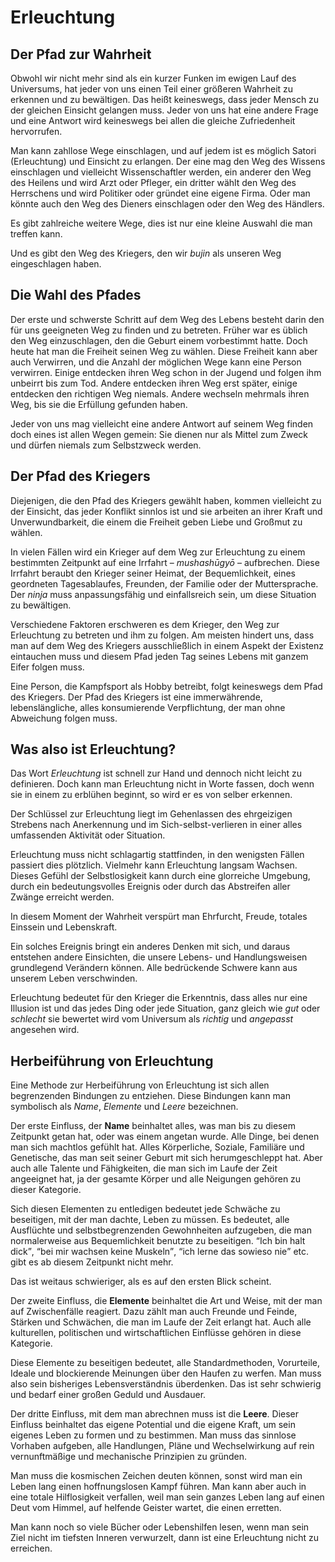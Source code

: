# Erleuchtung


## Der Pfad zur Wahrheit

Obwohl wir nicht mehr sind als ein kurzer Funken im ewigen Lauf des Universums, hat jeder von uns einen Teil einer größeren Wahrheit zu erkennen und zu bewältigen. Das heißt keineswegs, dass jeder Mensch zu der gleichen Einsicht gelangen muss. Jeder von uns hat eine andere Frage und eine Antwort wird keineswegs bei allen die gleiche Zufriedenheit hervorrufen.

Man kann zahllose Wege einschlagen, und auf jedem ist es möglich Satori (Erleuchtung) und Einsicht zu erlangen. Der eine mag den Weg des Wissens einschlagen und vielleicht Wissenschaftler werden, ein anderer den Weg des Heilens und wird Arzt oder Pfleger, ein dritter wählt den Weg des Herrschens und wird Politiker oder gründet eine eigene Firma. Oder man könnte auch den Weg des Dieners einschlagen oder den Weg des Händlers.

Es gibt zahlreiche weitere Wege, dies ist nur eine kleine Auswahl die man treffen kann.

Und es gibt den Weg des Kriegers, den wir *bujin* als unseren Weg eingeschlagen haben.


## Die Wahl des Pfades

Der erste und schwerste Schritt auf dem Weg des Lebens besteht darin den für uns geeigneten Weg zu finden und zu betreten. Früher war es üblich den Weg einzuschlagen, den die Geburt einem vorbestimmt hatte. Doch heute hat man die Freiheit seinen Weg zu wählen. Diese Freiheit kann aber auch Verwirren, und die Anzahl der möglichen Wege kann eine Person verwirren. Einige entdecken ihren Weg schon in der Jugend und folgen ihm unbeirrt bis zum Tod. Andere entdecken ihren Weg erst später, einige entdecken den richtigen Weg niemals. Andere wechseln mehrmals ihren Weg, bis sie die Erfüllung gefunden haben.

Jeder von uns mag vielleicht eine andere Antwort auf seinem Weg finden doch eines ist allen Wegen gemein: Sie dienen nur als Mittel zum Zweck und dürfen niemals zum Selbstzweck werden.


## Der Pfad des Kriegers

Diejenigen, die den Pfad des Kriegers gewählt haben, kommen vielleicht zu der Einsicht, das jeder Konflikt sinnlos ist und sie arbeiten an ihrer Kraft und Unverwundbarkeit, die einem die Freiheit geben Liebe und Großmut zu wählen.

In vielen Fällen wird ein Krieger auf dem Weg zur Erleuchtung zu einem bestimmten Zeitpunkt auf eine Irrfahrt – *mushashūgyō* – aufbrechen. Diese Irrfahrt beraubt den Krieger seiner Heimat, der Bequemlichkeit, eines geordneten Tagesablaufes, Freunden, der Familie oder der Muttersprache. Der *ninja* muss anpassungsfähig und einfallsreich sein, um diese Situation zu bewältigen.

Verschiedene Faktoren erschweren es dem Krieger, den Weg zur Erleuchtung zu betreten und ihm zu folgen. Am meisten hindert uns, dass man auf dem Weg des Kriegers ausschließlich in einem Aspekt der Existenz eintauchen muss und diesem Pfad jeden Tag seines Lebens mit ganzem Eifer folgen muss.

Eine Person, die Kampfsport als Hobby betreibt, folgt keineswegs dem Pfad des Kriegers. Der Pfad des Kriegers ist eine immerwährende, lebenslängliche, alles konsumierende Verpflichtung, der man ohne Abweichung folgen muss.


## Was also ist Erleuchtung?

Das Wort *Erleuchtung* ist schnell zur Hand und dennoch nicht leicht zu definieren. Doch kann man Erleuchtung nicht in Worte fassen, doch wenn sie in einem zu erblühen beginnt, so wird er es von selber erkennen.

Der Schlüssel zur Erleuchtung liegt im Gehenlassen des ehrgeizigen Strebens nach Anerkennung und im Sich-selbst-verlieren in einer alles umfassenden Aktivität oder Situation.

Erleuchtung muss nicht schlagartig stattfinden, in den wenigsten Fällen passiert dies plötzlich. Vielmehr kann Erleuchtung langsam Wachsen. Dieses Gefühl der Selbstlosigkeit kann durch eine glorreiche Umgebung, durch ein bedeutungsvolles Ereignis oder durch das Abstreifen aller Zwänge erreicht werden.

In diesem Moment der Wahrheit verspürt man Ehrfurcht, Freude, totales Einssein und Lebenskraft.

Ein solches Ereignis bringt ein anderes Denken mit sich, und daraus entstehen andere Einsichten, die unsere Lebens- und Handlungsweisen grundlegend Verändern können. Alle bedrückende Schwere kann aus unserem Leben verschwinden.

Erleuchtung bedeutet für den Krieger die Erkenntnis, dass alles nur eine Illusion ist und das jedes Ding oder jede Situation, ganz gleich wie *gut* oder *schlecht* sie bewertet wird vom Universum als *richtig* und *angepasst* angesehen wird.


## Herbeiführung von Erleuchtung

Eine Methode zur Herbeiführung von Erleuchtung ist sich allen begrenzenden Bindungen zu entziehen. Diese Bindungen kann man symbolisch als *Name*, *Elemente* und *Leere* bezeichnen.

Der erste Einfluss, der **Name** beinhaltet alles, was man bis zu diesem Zeitpunkt getan hat, oder was einem angetan wurde. Alle Dinge, bei denen man sich machtlos gefühlt hat. Alles Körperliche, Soziale, Familiäre und Genetische, das man seit seiner Geburt mit sich herumgeschleppt hat. Aber auch alle Talente und Fähigkeiten, die man sich im Laufe der Zeit angeeignet hat, ja der gesamte Körper und alle Neigungen gehören zu dieser Kategorie.

Sich diesen Elementen zu entledigen bedeutet jede Schwäche zu beseitigen, mit der man dachte, Leben zu müssen. Es bedeutet, alle Ausflüchte und selbstbegrenzenden Gewohnheiten aufzugeben, die man normalerweise aus Bequemlichkeit benutzte zu beseitigen. <q>Ich bin halt dick</q>, <q>bei mir wachsen keine Muskeln</q>, <q>ich lerne das sowieso nie</q> etc. gibt es ab diesem Zeitpunkt nicht mehr.

Das ist weitaus schwieriger, als es auf den ersten Blick scheint.

Der zweite Einfluss, die **Elemente** beinhaltet die Art und Weise, mit der man auf Zwischenfälle reagiert. Dazu zählt man auch Freunde und Feinde, Stärken und Schwächen, die man im Laufe der Zeit erlangt hat. Auch alle kulturellen, politischen und wirtschaftlichen Einflüsse gehören in diese Kategorie.

Diese Elemente zu beseitigen bedeutet, alle Standardmethoden, Vorurteile, Ideale und blockierende Meinungen über den Haufen zu werfen. Man muss also sein bisheriges Lebensverständnis überdenken. Das ist sehr schwierig und bedarf einer großen Geduld und Ausdauer.

Der dritte Einfluss, mit dem man abrechnen muss ist die **Leere**. Dieser Einfluss beinhaltet das eigene Potential und die eigene Kraft, um sein eigenes Leben zu formen und zu bestimmen. Man muss das sinnlose Vorhaben aufgeben, alle Handlungen, Pläne und Wechselwirkung auf rein vernunftmäßige und mechanische Prinzipien zu gründen.

Man muss die kosmischen Zeichen deuten können, sonst wird man ein Leben lang einen hoffnungslosen Kampf führen. Man kann aber auch in eine totale Hilflosigkeit verfallen, weil man sein ganzes Leben lang auf einen Deut vom Himmel, auf helfende Geister wartet, die einen erretten.

Man kann noch so viele Bücher oder Lebenshilfen lesen, wenn man sein Ziel nicht im tiefsten Inneren verwurzelt, dann ist eine Erleuchtung nicht zu erreichen.
